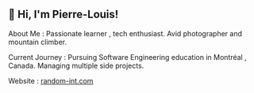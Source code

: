 ## 👋 Hi, I'm Pierre-Louis!

About Me : Passionate learner , tech enthusiast. Avid photographer and mountain climber.

Current Journey : Pursuing Software Engineering education in Montréal , Canada. Managing multiple side projects.

Website : [random-int.com](http://random-int.com)
